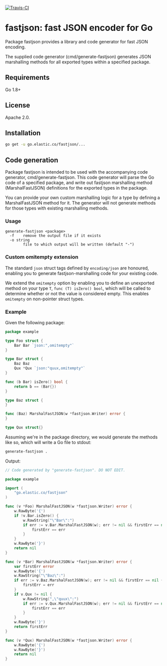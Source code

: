 [![Travis-CI](https://travis-ci.org/elastic/go-fastjson.svg)](https://travis-ci.org/elastic/go-fastjson)

# fastjson: fast JSON encoder for Go

Package fastjson provides a library and code generator for fast JSON encoding.

The supplied code generator (cmd/generate-fastjson) generates JSON marshalling
methods for all exported types within a specified package.

## Requirements

Go 1.8+

## License

Apache 2.0.

## Installation

```bash
go get -u go.elastic.co/fastjson/...
```

## Code generation

Package fastjson is intended to be used with the accompanying code generator,
cmd/generate-fastjson. This code generator will parse the Go code of a
specified package, and write out fastjson marshalling method (MarshalFastJSON)
definitions for the exported types in the package.

You can provide your own custom marshalling logic for a type by defining a
MarshalFastJSON method for it. The generator will not generate methods for
those types with existing marshalling methods.

### Usage

```
generate-fastjson <package>
  -f    remove the output file if it exists
  -o string
        file to which output will be written (default "-")
```

### Custom omitempty extension

The standard `json` struct tags defined by `encoding/json` are honoured,
enabling you to generate fastjson-marshalling code for your existing code.

We extend the `omitempty` option by enabling you to define an unexported
method on your type `T`, `func (T) isZero() bool`, which will be called
to determine whether or not the value is considered empty. This enables
`omitempty` on non-pointer struct types.

### Example

Given the following package:

```go
package example

type Foo struct {
	Bar Bar `json:",omitempty"`
}

type Bar struct {
	Baz Baz
	Qux *Qux `json:"quux,omitempty"`
}

func (b Bar) isZero() bool {
	return b == (Bar{})
}

type Baz struct {
}

func (Baz) MarshalFastJSON(w *fastjson.Writer) error {
}

type Qux struct{}
```

Assuming we're in the package directory, we would generate the methods like so,
which will write a Go file to stdout:

```bash
generate-fastjson .
```

Output:
```go
// Code generated by "generate-fastjson". DO NOT EDIT.

package example

import (
	"go.elastic.co/fastjson"
)

func (v *Foo) MarshalFastJSON(w *fastjson.Writer) error {
	w.RawByte('{')
	if !v.Bar.isZero() {
		w.RawString("\"Bar\":")
		if err := v.Bar.MarshalFastJSON(w); err != nil && firstErr == nil {
			firstErr == err
		}
	}
	w.RawByte('}')
	return nil
}

func (v *Bar) MarshalFastJSON(w *fastjson.Writer) error {
	var firstErr error
	w.RawByte('{')
	w.RawString("\"Baz\":")
	if err := v.Baz.MarshalFastJSON(w); err != nil && firstErr == nil {
		firstErr = err
	}
	if v.Qux != nil {
		w.RawString(",\"quux\":")
		if err := v.Qux.MarshalFastJSON(w); err != nil && firstErr == nil {
			firstErr == err
		}
	}
	w.RawByte('}')
	return firstErr
}

func (v *Qux) MarshalFastJSON(w *fastjson.Writer) error {
	w.RawByte('{')
	w.RawByte('}')
	return nil
}
```
